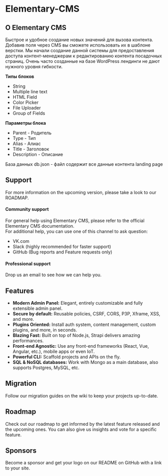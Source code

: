 # Elementary-CMS

<h2>О Elementary CMS</h2>
<p>Быстрое и удобное создание новых значений для вызова контента. Добавив поля через CMS вы сможете использовать их в шаблоне верстки. Мы начали создание данной системы для предоставления доступа контент-менеджерам к редактированию контента посадочных страниц. Очень часто созданные на базе WordPress лендинги не дают нужного уровня гибкости.</p>

<b>Типы блоков</b>
<ul>
<li>String</li>
<li>Multiple line text</li>
<li>HTML Field</li>
<li>Color Picker</li>
<li>File Uploader</li>
<li>Group of Fields</li>
</ul>
<b>Параметры блока</b>
<ul>
<li>Parent - Родитель</li>
<li>Type - Тип</li>
<li>Alias - Алиас</li>
<li>Title - Заголовок</li>
<li>Description - Описание</li>
</ul>

База данных
db.json - файл содержит все данные контента landing page

<h2>Support</h2>
For more information on the upcoming version, please take a look to our ROADMAP.

<h4>Community support</h4>
For general help using Elementary CMS, please refer to the official Elementary CMS documentation.</br> 
For additional help, you can use one of this channel to ask question:
<ul>
<li>VK.com</li>
<li>Slack (highly recommended for faster support)</li>
<li>GitHub (Bug reports and Feature requests only)</li>
</ul>
<h4>Professional support</h4>
Drop us an email to see how we can help you.

<h2>Features</h2>
<ul>
<li><b>Modern Admin Panel:</b> Elegant, entirely customizable and fully extensible admin panel.</li>
<li><b>Secure by default:</b> Reusable policies, CSRF, CORS, P3P, Xframe, XSS, and more.</li>
<li><b>Plugins Oriented:</b> Install auth system, content management, custom plugins, and more, in seconds.</li>
<li><b>Blazing Fast:</b> Built on top of Node.js, Strapi delivers amazing performances.</li>
<li><b>Front-end Agnostic:</b> Use any front-end frameworks (React, Vue, Angular, etc.), mobile apps or even IoT.</li>
<li><b>Powerful CLI:</b> Scaffold projects and APIs on the fly.</li>
<li><b>SQL & NoSQL databases:</b> Work with Mongo as a main database, also supports Postgres, MySQL, etc.</li>
</ul>

<h2>Migration</h2>
Follow our migration guides on the wiki to keep your projects up-to-date.

<h2>Roadmap</h2>
Check out our roadmap to get informed by the latest feature released and the upcoming ones. You can also give us insights and vote for a specific feature.

<h2>Sponsors</h2>
Become a sponsor and get your logo on our README on GitHub with a link to your site.
